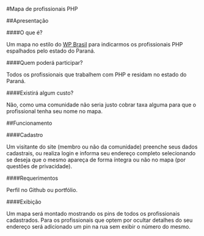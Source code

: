 #Mapa de profissionais PHP 


##Apresentação


####O que é?

Um mapa no estilo do [WP Brasil](http://wp-brasil.org/) para indicarmos os profissionais PHP espalhados pelo estado do Paraná.


####Quem poderá participar?

Todos os profissionais que trabalhem com PHP e residam no estado do Paraná.


####Existirá algum custo?

Não, como uma comunidade não seria justo cobrar taxa alguma para que o profissional tenha seu nome no mapa.



##Funcionamento

####Cadastro

Um visitante do site (membro ou não da comunidade) preenche seus dados cadastrais, ou realiza login e informa seu endereço completo selecionando se deseja que o mesmo apareça de forma íntegra ou não no mapa (por questões de privacidade).

####Requerimentos

Perfil no Github ou portfólio.


####Exibição

Um mapa será montado mostrando os pins de todos os profissionais cadastrados. Para os profissionais que optem por ocultar detalhes do seu endereço será adicionado um pin na rua sem exibir o número do mesmo.




